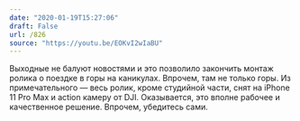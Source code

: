 ```yaml
---
date: "2020-01-19T15:27:06"
draft: False
url: /826
source: "https://youtu.be/EOKvI2wIaBU"
---
```


Выходные не балуют новостями и это позволило закончить монтаж ролика о поездке в горы на каникулах. Впрочем, там не только горы.
Из примечательного — весь ролик, кроме студийной части, снят на iPhone 11 Pro Max и action камеру от DJI. Оказывается, это вполне рабочее и качественное решение. Впрочем, убедитесь сами.
